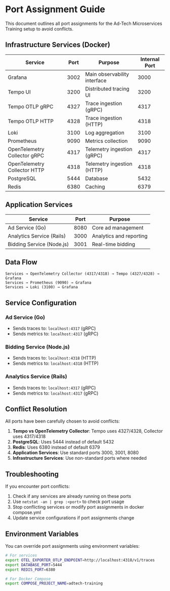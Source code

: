 # Port Assignment Guide

This document outlines all port assignments for the Ad-Tech Microservices Training setup to avoid conflicts.

## Infrastructure Services (Docker)

| Service | Port | Purpose | Internal Port |
|---------|------|---------|---------------|
| Grafana | 3002 | Main observability interface | 3000 |
| Tempo UI | 3200 | Distributed tracing UI | 3200 |
| Tempo OTLP gRPC | 4327 | Trace ingestion (gRPC) | 4317 |
| Tempo OTLP HTTP | 4328 | Trace ingestion (HTTP) | 4318 |
| Loki | 3100 | Log aggregation | 3100 |
| Prometheus | 9090 | Metrics collection | 9090 |
| OpenTelemetry Collector gRPC | 4317 | Telemetry ingestion (gRPC) | 4317 |
| OpenTelemetry Collector HTTP | 4318 | Telemetry ingestion (HTTP) | 4318 |
| PostgreSQL | 5444 | Database | 5432 |
| Redis | 6380 | Caching | 6379 |

## Application Services

| Service | Port | Purpose |
|---------|------|---------|
| Ad Service (Go) | 8080 | Core ad management |
| Analytics Service (Rails) | 3000 | Analytics and reporting |
| Bidding Service (Node.js) | 3001 | Real-time bidding |

## Data Flow

```
Services → OpenTelemetry Collector (4317/4318) → Tempo (4327/4328) → Grafana
Services → Prometheus (9090) → Grafana
Services → Loki (3100) → Grafana
```

## Service Configuration

### Ad Service (Go)
- Sends traces to: `localhost:4317` (gRPC)
- Sends metrics to: `localhost:4317` (gRPC)

### Bidding Service (Node.js)
- Sends traces to: `localhost:4318` (HTTP)
- Sends metrics to: `localhost:4318` (HTTP)

### Analytics Service (Rails)
- Sends traces to: `localhost:4317` (gRPC)
- Sends metrics to: `localhost:4317` (gRPC)

## Conflict Resolution

All ports have been carefully chosen to avoid conflicts:

1. **Tempo vs OpenTelemetry Collector**: Tempo uses 4327/4328, Collector uses 4317/4318
2. **PostgreSQL**: Uses 5444 instead of default 5432
3. **Redis**: Uses 6380 instead of default 6379
4. **Application Services**: Use standard ports 3000, 3001, 8080
5. **Infrastructure Services**: Use non-standard ports where needed

## Troubleshooting

If you encounter port conflicts:

1. Check if any services are already running on these ports
2. Use `netstat -an | grep :<port>` to check port usage
3. Stop conflicting services or modify port assignments in docker compose.yml
4. Update service configurations if port assignments change

## Environment Variables

You can override port assignments using environment variables:

```bash
# For services
export OTEL_EXPORTER_OTLP_ENDPOINT=http://localhost:4318/v1/traces
export DATABASE_PORT=5444
export REDIS_PORT=6380

# For Docker Compose
export COMPOSE_PROJECT_NAME=adtech-training
``` 